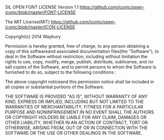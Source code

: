 SIL OPEN FONT LICENSE Version 1.1
https://github.com/iconic/open-iconic/blob/master/FONT-LICENSE

The MIT License(MIT)
https://github.com/iconic/open-iconic/blob/master/ICON-LICENSE

Copyright(c) 2014 Waybury

Permission is hereby granted, free of charge, to any person obtaining a copy
of this softwareand associated documentation files(the "Software"), to deal
in the Software without restriction, including without limitation the rights
to use, copy, modify, merge, publish, distribute, sublicense, and /or sell
copies of the Software, and to permit persons to whom the Software is
furnished to do so, subject to the following conditions :

The above copyright noticeand this permission notice shall be included in
all copies or substantial portions of the Software.

THE SOFTWARE IS PROVIDED "AS IS", WITHOUT WARRANTY OF ANY KIND, EXPRESS OR
IMPLIED, INCLUDING BUT NOT LIMITED TO THE WARRANTIES OF MERCHANTABILITY,
FITNESS FOR A PARTICULAR PURPOSE AND NONINFRINGEMENT.IN NO EVENT SHALL THE
AUTHORS OR COPYRIGHT HOLDERS BE LIABLE FOR ANY CLAIM, DAMAGES OR OTHER
LIABILITY, WHETHER IN AN ACTION OF CONTRACT, TORT OR OTHERWISE, ARISING FROM,
OUT OF OR IN CONNECTION WITH THE SOFTWARE OR THE USE OR OTHER DEALINGS IN
THE SOFTWARE.